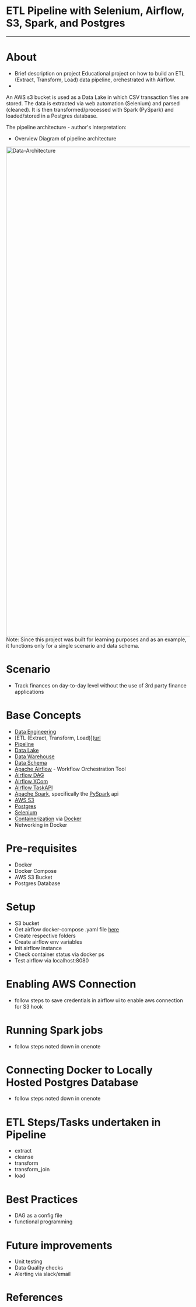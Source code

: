 # ETL Pipeline with Selenium, Airflow, S3, Spark, and Postgres

---------

# About

- Brief description on project
Educational project on how to build an ETL (Extract, Transform, Load) data pipeline, orchestrated with Airflow.
- <gif of airflow etl pipeline running>

An AWS s3 bucket is used as a Data Lake in which CSV transaction files are stored. The data is extracted via web automation (Selenium) and parsed (cleaned). It is then transformed/processed with Spark (PySpark) and loaded/stored in a Postgres database.

The pipeline architecture - author's interpretation:

- Overview Diagram of pipeline architecture
<img width="1339" alt="Data-Architecture" src="https://github.com/edzranhisham/End-To-End-ETL-For-Finance-Dashboard-VIZ/assets/91733415/5f5ea3b9-196f-4446-9db7-1091bfed0ee5">
Note: Since this project was built for learning purposes and as an example, it functions only for a single scenario and data schema.

# Scenario
- Track finances on day-to-day level without the use of 3rd party finance applications 

# Base Concepts
- [Data Engineering]([url](https://realpython.com/python-data-engineer/))
- [ETL (Extract, Transform, Load)]([url](https://aws.amazon.com/what-is/etl/#:~:text=Extract%2C%20transform%2C%20and%20load%20(,and%20machine%20learning%20(ML).))
- [Pipeline]([url](https://www.altexsoft.com/blog/datascience/what-is-data-engineering-explaining-data-pipeline-data-warehouse-and-data-engineer-role/))
- [Data Lake]([url](https://aws.amazon.com/big-data/datalakes-and-analytics/what-is-a-data-lake/))
- [Data Warehouse]([url](https://dataengineering.wiki/Concepts/Data+Warehouse))
- [Data Schema]([url](https://towardsdatascience.com/designing-your-database-schema-best-practices-31843dc78a8d))
- [Apache Airflow]([url](https://dataengineering.wiki/Tools/Workflow+Orchestrators/Apache+Airflow)) - Workflow Orchestration Tool
- [Airflow DAG]([url](https://airflow.apache.org/docs/apache-airflow/stable/core-concepts/dags.html))
- [Airflow XCom]([url](https://airflow.apache.org/docs/apache-airflow/stable/core-concepts/xcoms.html))
- [Airflow TaskAPI]([url](https://airflow.apache.org/docs/apache-airflow/stable/core-concepts/taskflow.html))
- [Apache Spark]([url](https://spark.apache.org)), specifically the [PySpark]([url](https://spark.apache.org/docs/latest/api/python/index.html)) api
- [AWS S3]([url](https://aws.amazon.com/s3/))
- [Postgres]([url](https://www.postgresql.org))
- [Selenium]([url](https://selenium-python.readthedocs.io))
- [Containerization]([url](https://towardsdatascience.com/docker-101-all-you-wanted-to-know-about-docker-2dd0cb476f03)) via [Docker]([url](https://www.docker.com))
- Networking in Docker

# Pre-requisites
- Docker
- Docker Compose
- AWS S3 Bucket
- Postgres Database

# Setup
- S3 bucket
- Get airflow docker-compose .yaml file [here]([url](https://airflow.apache.org/docs/apache-airflow/2.7.1/docker-compose.yaml))
- Create respective folders
- Create airflow env variables
- Init airflow instance
- Check container status via docker ps
- Test airflow via localhost:8080

# Enabling AWS Connection
- follow steps to save credentials in airflow ui to enable aws connection for S3 hook

# Running Spark jobs
- follow steps noted down in onenote

# Connecting Docker to Locally Hosted Postgres Database
- follow steps noted down in onenote

# ETL Steps/Tasks undertaken in Pipeline
- extract
- cleanse
- transform
- transform_join
- load

# Best Practices
- DAG as a config file
- functional programming

# Future improvements
- Unit testing
- Data Quality checks
- Alerting via slack/email

# References
